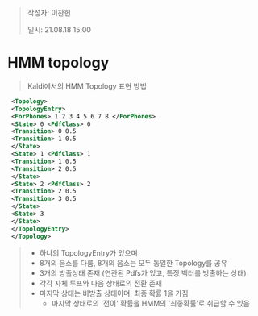 > 작성자: 이찬현
>
> 일시: 21.08.18 15:00

# HMM topology

> Kaldi에서의 HMM Topology 표현 방법

```xml
 <Topology>
 <TopologyEntry>
 <ForPhones> 1 2 3 4 5 6 7 8 </ForPhones>
 <State> 0 <PdfClass> 0
 <Transition> 0 0.5
 <Transition> 1 0.5
 </State>
 <State> 1 <PdfClass> 1
 <Transition> 1 0.5
 <Transition> 2 0.5
 </State>
 <State> 2 <PdfClass> 2
 <Transition> 2 0.5
 <Transition> 3 0.5
 </State>
 <State> 3
 </State>
 </TopologyEntry>
 </Topology>
```

> - 하나의 TopologyEntry가 있으며
> - 8개의 음소를 다룸, 8개의 음소는 모두 동일한 Topology를 공유
> - 3개의 방출상태 존재 (연관된 Pdfs가 있고, 특징 벡터를 방출하는 상태)
> - 각각 자체 루프와 다음 상태로의 전환 존재
> - 마지막 상태는 비방출 상태이며, 최종 확률 1을 가짐
>   - 마지막 상태로의 '전이' 확률을 HMM의 '최종확률'로 취급할 수 있음